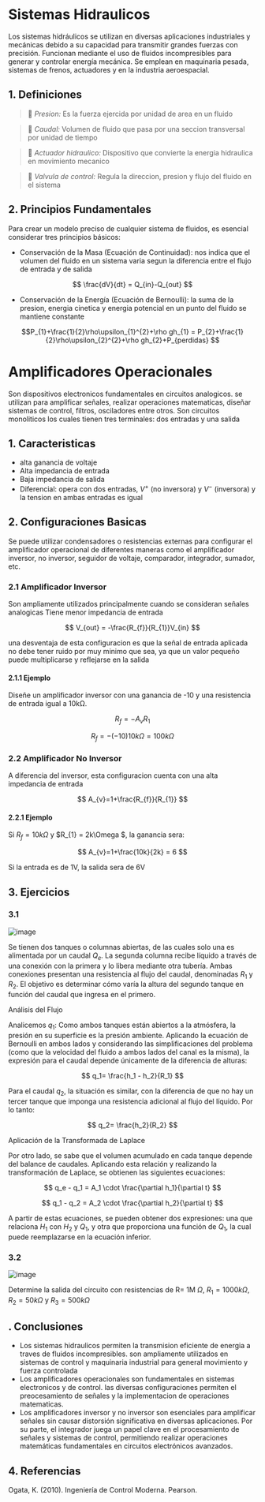 # Sistemas Hidraulicos
Los sistemas hidráulicos se utilizan en diversas aplicaciones industriales y mecánicas debido a su capacidad para transmitir grandes fuerzas con precisión. Funcionan mediante el uso de fluidos incompresibles para generar y controlar energía mecánica. Se emplean en maquinaria pesada, sistemas de frenos, actuadores y en la industria aeroespacial.
## 1. Definiciones
> 🔑 *Presion:* Es la fuerza ejercida por unidad de area en un fluido

> 🔑 *Caudal:* Volumen de fluido que pasa por una seccion transversal por unidad de tiempo

> 🔑 *Actuador hidraulico:* Dispositivo que convierte la energia hidraulica en movimiento mecanico

> 🔑 *Valvula de control:* Regula la direccion, presion y flujo del fluido en el sistema 
## 2. Principios Fundamentales
Para crear un modelo preciso de cualquier sistema de fluidos, es esencial considerar tres principios básicos:
 - Conservación de la Masa (Ecuación de Continuidad): nos indica que el volumen del fluido en un sistema varia segun la diferencia entre el flujo de entrada y de salida 

$$ \frac{dV}{dt} = Q_{in}-Q_{out} $$
 - Conservación de la Energía (Ecuación de Bernoulli): la suma de la presion, energia cinetica y energia potencial en un punto del fluido se mantiene constante 

$$P_{1}+\frac{1}{2}\rho\upsilon_{1}^{2}+\rho gh_{1} = P_{2}+\frac{1}{2}\rho\upsilon_{2}^{2}+\rho gh_{2}+P_{perdidas} $$

# Amplificadores Operacionales
Son dispositivos electronicos fundamentales en circuitos analogicos. se utilizan para amplificar señales, realizar operaciones matematicas, diseñar sistemas de control, filtros, osciladores entre otros.
Son circuitos monoliticos los cuales tienen tres terminales: dos entradas y una salida 
## 1. Caracteristicas
- alta ganancia de voltaje
- Alta impedancia de entrada
- Baja impedancia de salida
- Diferencial: opera con dos entradas, $V^{+}$ (no inversora) y $V^{-}$ (inversora) y la tension en ambas entradas es igual
## 2. Configuraciones Basicas
Se puede utilizar condensadores o resistencias externas para configurar el amplificador operacional de diferentes maneras como el amplificador inversor, no inversor, seguidor de voltaje, comparador, integrador, sumador, etc. 
### 2.1 Amplificador Inversor
Son ampliamente utilizados principalmente cuando se consideran señales analogicas 
Tiene menor impedancia de entrada

$$ V_{out} = -\frac{R_{f}}{R_{1}}V_{in} $$

una desventaja de esta configuracion es que la señal de entrada aplicada no debe tener ruido por muy minimo que sea, ya que un valor pequeño puede multiplicarse y reflejarse en la salida
#### 2.1.1 Ejemplo
Diseñe un amplificador inversor con una ganancia de -10 y una resistencia de entrada igual a 10kΩ.

$$ R_{f} = -A_{v}R_{1} $$

$$ R_{f}= -(-10)10k\Omega = 100k\Omega $$
### 2.2 Amplificador No Inversor
A diferencia del inversor, esta configuracion cuenta con una alta impedancia de entrada

$$ A_{v}=1+\frac{R_{f}}{R_{1}} $$
#### 2.2.1 Ejemplo
Si $R_{f} = 10k\Omega$ y $R_{1} = 2k\Omega $, la ganancia sera:

$$ A_{v}=1+\frac{10k}{2k} = 6 $$ 

Si la entrada es de 1V, la salida sera de 6V
## 3. Ejercicios
### 3.1
![image](https://github.com/user-attachments/assets/5fc99212-3c0c-48ec-9014-73cb164b4063)


Se tienen dos tanques o columnas abiertas, de las cuales solo una es alimentada por un caudal $Q_e$. La segunda columna recibe líquido a través de una conexión con la primera y lo libera mediante otra tubería. Ambas conexiones presentan una resistencia al flujo del caudal, denominadas $R_1$ y $R_2$. El objetivo es determinar cómo varía la altura del segundo tanque en función del caudal que ingresa en el primero.

Análisis del Flujo

Analicemos $q_1$: Como ambos tanques están abiertos a la atmósfera, la presión en su superficie es la presión ambiente. Aplicando la ecuación de Bernoulli en ambos lados y considerando las simplificaciones del problema (como que la velocidad del fluido a ambos lados del canal es la misma), la expresión para el caudal depende únicamente de la diferencia de alturas:

$$
q_1= \frac{h_1 - h_2}{R_1}
$$

Para el caudal $q_2$, la situación es similar, con la diferencia de que no hay un tercer tanque que imponga una resistencia adicional al flujo del líquido. Por lo tanto:

$$
q_2= \frac{h_2}{R_2}
$$

Aplicación de la Transformada de Laplace

Por otro lado, se sabe que el volumen acumulado en cada tanque depende del balance de caudales. Aplicando esta relación y realizando la transformación de Laplace, se obtienen las siguientes ecuaciones:

$$
q_e - q_1 = A_1 \cdot \frac{\partial h_1}{\partial t} 
$$

$$
q_1 - q_2 = A_2 \cdot \frac{\partial h_2}{\partial t} 
$$

A partir de estas ecuaciones, se pueden obtener dos expresiones: una que relaciona $H_1$ con $H_2$ y $Q_1$, y otra que proporciona una función de $Q_1$, la cual puede reemplazarse en la ecuación inferior.
### 3.2
![image](https://github.com/user-attachments/assets/74e55871-0c90-4476-a9bc-ace80dad400d)

Determine la salida del circuito con resistencias de R= 1M $\Omega$, $R_{1} = 1000k\Omega$, $R_{2} = 50k\Omega$ y $R_{3} = 500k\Omega$

## . Conclusiones 
- Los sistemas hidraulicos permiten la transmision eficiente de energia a traves de fluidos incompresibles. son ampliamente utilizados en sistemas de control y maquinaria industrial para general movimiento y fuerza controlada
- Los amplificadores operacionales son fundamentales en sistemas electronicos y de control. las diversas configuraciones permiten el preocesamiento de señales y la implementacion de operaciones matematicas.
- Los amplificadores inversor y no inversor son esenciales para amplificar señales sin causar distorsión significativa en diversas aplicaciones. Por su parte, el integrador juega un papel clave en el procesamiento de señales y sistemas de control, permitiendo realizar operaciones matemáticas fundamentales en circuitos electrónicos avanzados.
## 4. Referencias
Ogata, K. (2010). Ingeniería de Control Moderna. Pearson.


